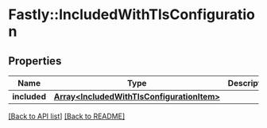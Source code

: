# Fastly::IncludedWithTlsConfiguration

## Properties

| Name | Type | Description | Notes |
| ---- | ---- | ----------- | ----- |
| **included** | [**Array&lt;IncludedWithTlsConfigurationItem&gt;**](IncludedWithTlsConfigurationItem.md) |  | [optional] |

[[Back to API list]](../../README.md#endpoints) [[Back to README]](../../README.md)

